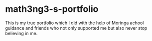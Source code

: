 # math3ng3-s-portfolio
This is my true portfolio which I did with the help of Moringa achool guidance and friends who not only supported me but also never stop believing in me.
